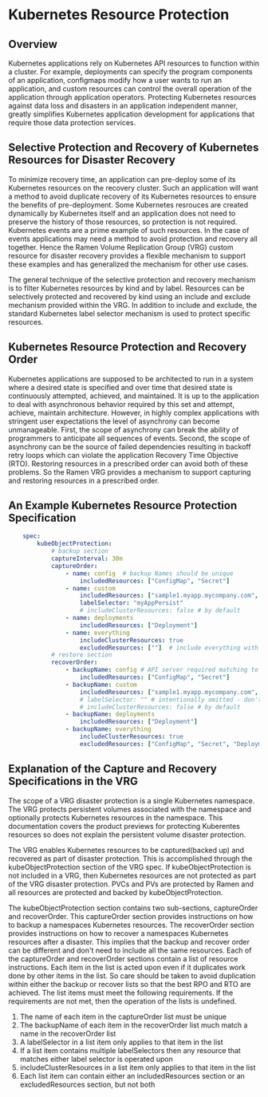 <!--
SPDX-FileCopyrightText: The RamenDR authors
SPDX-License-Identifier: Apache-2.0
-->

# Kubernetes Resource Protection

## Overview

Kubernetes applications rely on Kubernetes API resources to function within a
cluster.  For example, deployments can specify the program components of an
application, configmaps modify how a user wants to run an application, and
custom resources can control the overall operation of the application through
application operators.  Protecting Kubernetes resources against data loss and
disasters in an application independent manner, greatly simplifies Kubernetes
application development for applications that require those data protection
services.

## Selective Protection and Recovery of Kubernetes Resources for Disaster Recovery

To minimize recovery time, an application can pre-deploy some of its Kubernetes
resources on the recovery cluster.  Such an application will want a method to
avoid duplicate recovery of its Kubernetes resources to ensure the benefits of
pre-deployment.  Some Kubernetes resrouces are created dynamically by Kubernetes
itself and an application does not need to preserve the history of those
resources, so protection is not required.  Kubernetes events are a prime example
of such resources.  In the case of events applications may need a method to
avoid protection and recovery all together.  Hence the Ramen Volume Replication
Group (VRG) custom resource for disaster recovery provides a flexible mechanism
to support these examples and has generalized the mechanism for other use cases.

The general technique of the selective protection and recovery mechanism is to
filter Kubernetes resources by kind and by label.  Resources can be selectively
protected and recovered by kind using an include and exclude mechanism provided
within the VRG.  In addition to include and exclude, the standard Kubernetes
label selector mechanism is used to protect specific resources.

## Kubernetes Resource Protection and Recovery Order

Kubernetes applications are supposed to be architected to run in a system where
a desired state is specified and over time that desired state is continuously
attempted, achieved, and maintained.  It is up to the application to deal with
asynchronous behavior required by this set and attempt, achieve, maintain
architecture.  However, in highly complex applications with stringent user
expectations the level of asynchrony can become unmanageable.  First, the scope
of asynchrony can break the ability of programmers to anticipate all sequences
of events.  Second, the scope of asynchrony can be the source of failed
dependencies resulting in backoff retry loops which can violate the application
Recovery Time Objective (RTO).  Restoring resources in a prescribed order can
avoid both of these problems.  So the Ramen VRG provides a mechanism to support
capturing and restoring resources in a prescribed order.

## An Example Kubernetes Resource Protection Specification

```yaml
    spec:
        kubeObjectProtection:
            # backup section
            captureInterval: 30m
            captureOrder:
                - name: config  # backup Names should be unique
                    includedResources: ["ConfigMap", "Secret"]
                - name: custom
                    includedResources: ["sample1.myapp.mycompany.com", "sample.myapp.mycompany.com", "sample3.myapp.mycompany.com"]
                    labelSelector: "myAppPersist"
                    # includeClusterResources: false # by default
                - name: deployments
                    includedResources: ["Deployment"]
                - name: everything
                    includeClusterResources: true
                    excludedResources: [""]  # include everything with no history, even resources in other backups
            # restore section
            recoverOrder:
                - backupName: config # API server required matching to backup struct
                    includedResources: ["ConfigMap", "Secret"]
                - backupName: custom
                    includedResources: ["sample1.myapp.mycompany.com", "sample2.myapp.mycompany.com", "sample3.myapp.mycompany.com"]
                    # labelSelector: "" # intentionally omitted - don't require label match
                    # includeClusterResources: false # by default
                - backupName: deployments
                    includedResources: ["Deployment"]
                - backupName: everything
                    includeClusterResources: true
                    excludedResources: ["ConfigMap", "Secret", "Deployment", "sample1.myapp.mycompany.com", "sample2.myapp.mycompany.com", "sample3.myapp.mycompany.com"]  # don't restore resources we've already restored
```

## Explanation of the Capture and Recovery Specifications in the VRG

The scope of a VRG disaster protection is a single Kubernetes namespace.  The
VRG protects persistent volumes associated with the namespace and optionally
protects Kubernetes resources in the namespace.  This documentation covers the
product previews for protecting Kuberentes resources so does not explain the
persistent volume disaster protection.

The VRG enables Kubernetes resources to be captured(backed up) and recovered as
part of disaster protection.  This is accomplished through the
kubeObjectProtection section of the VRG spec.  If kubeObjectProtection is not
included in a VRG, then Kubernetes resources are not protected as part of the
VRG disaster protection. PVCs and PVs are protected by Ramen and all resources
are protected and backed by kubeObjectProtection.

The kubeObjectProtection section contains two sub-sections, captureOrder and
recoverOrder.  This captureOrder section provides instructions on how to backup
a namespaces Kubernetes resources.  The recoverOrder section provides
instructions on how to recover a namespaces Kubernetes resources after a
disaster.  This implies that the backup and recover order can be different and
don't need to include all the same resources.  Each of the captureOrder and
recoverOrder sections contain a list of resource instructions.  Each item in the
list is acted upon even if it duplicates work done by other items in the list.
So care should be taken to avoid duplication within either the backup or recover
lists so that the best RPO and RTO are achieved.  The list items must meet the
following requirements.  If the requirements are not met, then the operation of
the lists is undefined.

1. The name of each item in the captureOrder list must be unique
1. The backupName of each item in the recoverOrder list much match a name in the
 recoverOrder list
1. A labelSelector in a list item only applies to that item in the list
1. If a list item contains multiple labelSelectors then any resource that
 matches either label selector is operated upon
1. includeClusterResources in a list item only applies to that item in the list
1. Each list item can contain either an includedResources section or an
 excludedResources section, but not both
